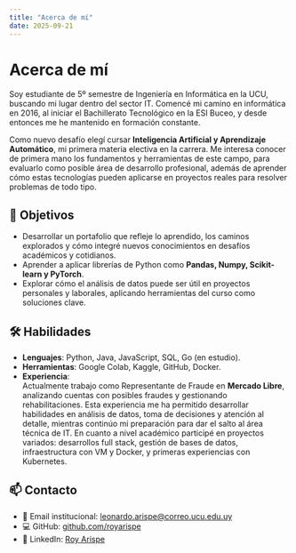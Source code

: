 ```yaml
---
title: "Acerca de mí"
date: 2025-09-21
---
```


# Acerca de mí

Soy estudiante de 5º semestre de Ingeniería en Informática en la UCU, buscando mi lugar dentro del sector IT. Comencé mi camino en informática en 2016, al iniciar el Bachillerato Tecnológico en la ESI Buceo, y desde entonces me he mantenido en formación constante.  

Como nuevo desafío elegí cursar **Inteligencia Artificial y Aprendizaje Automático**, mi primera materia electiva en la carrera. Me interesa conocer de primera mano los fundamentos y herramientas de este campo, para evaluarlo como posible área de desarrollo profesional, además de aprender cómo estas tecnologías pueden aplicarse en proyectos reales para resolver problemas de todo tipo.

## 🎯 Objetivos
- Desarrollar un portafolio que refleje lo aprendido, los caminos explorados y cómo integré nuevos conocimientos en desafíos académicos y cotidianos.  
- Aprender a aplicar librerías de Python como **Pandas, Numpy, Scikit-learn y PyTorch**.  
- Explorar cómo el análisis de datos puede ser útil en proyectos personales y laborales, aplicando herramientas del curso como soluciones clave.  

## 🛠️ Habilidades
- **Lenguajes**: Python, Java, JavaScript, SQL, Go (en estudio).  
- **Herramientas**: Google Colab, Kaggle, GitHub, Docker.  
- **Experiencia**:  
  Actualmente trabajo como Representante de Fraude en **Mercado Libre**, analizando cuentas con posibles fraudes y gestionando rehabilitaciones. Esta experiencia me ha permitido desarrollar habilidades en análisis de datos, toma de decisiones y atención al detalle, mientras continúo mi preparación para dar el salto al área técnica de IT. 
  En cuanto a nivel académico participé en proyectos variados: desarrollos full stack, gestión de bases de datos, infraestructura con VM y Docker, y primeras experiencias con Kubernetes.

## 📫 Contacto
- 📧 Email institucional: leonardo.arispe@correo.ucu.edu.uy  
- 💻 GitHub: [github.com/royarispe](https://github.com/royarispe)  
- 🔗 LinkedIn: [Roy Arispe](https://www.linkedin.com/in/royarispe/)  
